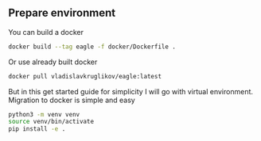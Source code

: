 ## Prepare environment 

You can build a docker 

```bash
docker build --tag eagle -f docker/Dockerfile .
```

Or use already built docker

```bash
docker pull vladislavkruglikov/eagle:latest
```

But in this get started guide for simplicity I will go with virtual environment. Migration to docker is simple and easy

```bash
python3 -m venv venv
source venv/bin/activate
pip install -e .
```
